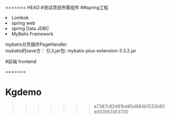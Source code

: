 <<<<<<< HEAD
#测试项目所需组件
##spring工程
<li>Lombok  
<li>spring web  
<li>spring Data JDBC  
<li>MyBatis Framework  

mybatis分页插件PageHandler  
 mybatis的save方：
 引入jar包:
 mybatis-plus-extension-3.3.2.jar
 
 #前端
 frontend
 
=======
# Kgdemo
>>>>>>> a7387c82d61bd85d984b1533b80ed33957a53730

